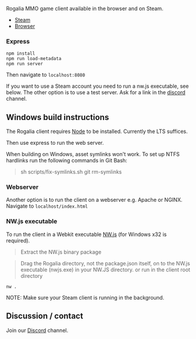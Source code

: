 Rogalia MMO game client available in the browser and on Steam.

- [Steam](store.steampowered.com/app/528460/)
- [Browser](http://rogalia.ru/play)

### Express
```
npm install
npm run load-metadata
npm run server
```

Then navigate to `localhost:8080`

If you want to use a Steam account you need to run a nw.js executable, see below.
The other option is to use a test server. Ask for a link in the [discord](https://discord.gg/eCxFe8w) channel.

## Windows build instructions

The Rogalia client requires [Node](https://nodejs.org/en/) to be installed. Currently the LTS suffices.

Then use express to run the web server.

When building on Windows, asset symlinks won't work. To set up NTFS hardlinks run the following commands in Git Bash:
> sh scripts/fix-symlinks.sh
> git rm-symlinks

### Webserver

Another option is to run the client on a webserver e.g. Apache or NGINX.
Navigate to `localhost/index.html`

### NW.js executable

To run the client in a Webkit executable [NW.js](https://github.com/nwjs/nw.js) (for Windows x32 is required).

> Extract the NW.js binary package

> Drag the Rogalia directory, not the package.json itself, on to the NW.js executable (nwjs.exe) in your NW.JS directory.
or run in the client root directory
```
nw .
```

NOTE: Make sure your Steam client is running in the background.

## Discussion / contact

Join our [Discord](https://discord.gg/eCxFe8w) channel.
